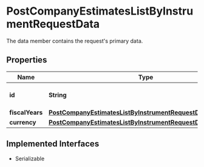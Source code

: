 

# PostCompanyEstimatesListByInstrumentRequestData

The data member contains the request's primary data.

## Properties

Name | Type | Description | Notes
------------ | ------------- | ------------- | -------------
**id** | **String** | Identifier of the instrument | 
**fiscalYears** | [**PostCompanyEstimatesListByInstrumentRequestDataFiscalYears**](PostCompanyEstimatesListByInstrumentRequestDataFiscalYears.md) |  |  [optional]
**currency** | [**PostCompanyEstimatesListByInstrumentRequestDataCurrency**](PostCompanyEstimatesListByInstrumentRequestDataCurrency.md) |  | 


## Implemented Interfaces

* Serializable


